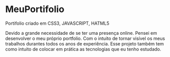# MeuPortifolio
Portifolio criado em CSS3, JAVASCRIPT, HATML5

Devido  a grande necessidade de se ter uma presença online. Pensei em desenvolver o meu próprio portfolio.
Com o intuito de tornar visível os meus trabalhos durantes todos os anos de experiência. Esse projeto também tem
como intuito de colocar em prática as tecnologias que eu tenho estudado.
